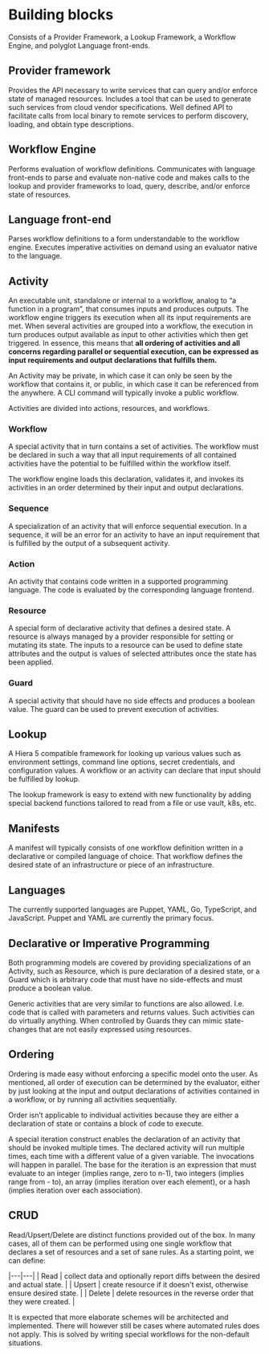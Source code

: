 # Building blocks

Consists of a Provider Framework, a Lookup Framework, a Workflow Engine, and polyglot Language front-ends.

## Provider framework

Provides the API necessary to write services that can query and/or enforce state of managed resources. Includes a tool that can be used to generate such services from cloud vendor specifications. Well defined API to facilitate calls from local binary to remote services to perform discovery, loading, and obtain type descriptions.

## Workflow Engine

Performs evaluation of workflow definitions. Communicates with language front-ends to parse and evaluate non-native code and makes calls to the lookup and provider frameworks to load, query, describe, and/or enforce state of resources.

## Language front-end

Parses workflow definitions to a form understandable to the workflow engine. Executes imperative activities on demand using an evaluator native to the language.

## Activity

An executable unit, standalone or internal to a workflow, analog to “a function in a program”, that consumes inputs and produces outputs. The workflow engine triggers its execution when all its input requirements are met. When several activities are grouped into a workflow, the execution in turn produces output available as input to other activities which then get triggered. In essence, this means that **all ordering of activities and all concerns regarding parallel or sequential execution, can be expressed as input requirements and output declarations that fulfills them.**

An Activity may be private, in which case it can only be seen by the workflow that contains it, or public, in which case it can be referenced from the anywhere. A CLI command will typically invoke a public workflow.

Activities are divided into actions, resources, and workflows.

### Workflow

A special activity that in turn contains a set of activities. The workflow must be declared in such a way that all input requirements of all contained activities have the potential to be fulfilled within the workflow itself.

The workflow engine loads this declaration, validates it, and invokes its activities in an order determined by their input and output declarations.

### Sequence

A specialization of an activity that will enforce sequential execution. In a sequence, it will be an error for an activity to have an input requirement that is fulfilled by the output of a subsequent activity.

### Action

An activity that contains code written in a supported programming language. The code is evaluated by the corresponding language frontend.

### Resource

A special form of declarative activity that defines a desired state. A resource is always managed by a provider responsible for setting or mutating its state. The inputs to a resource can be used to define state attributes and the output is values of selected attributes once the state has been applied.

### Guard

A special activity that should have no side effects and produces a boolean value. The guard can be used to prevent execution of activities.

## Lookup

A Hiera 5 compatible framework for looking up various values such as environment settings, command line options, secret credentials, and configuration values. A workflow or an activity can declare that input should be fulfilled by lookup.

The lookup framework is easy to extend with new functionality by adding special backend functions tailored to read from a file or use vault, k8s, etc.

## Manifests

A manifest will typically consists of one workflow definition written in a declarative or compiled language of choice. That workflow defines the desired state of an infrastructure or piece of an infrastructure.

## Languages

The currently supported languages are Puppet, YAML, Go, TypeScript, and JavaScript.  Puppet and YAML are currently the primary focus.

## Declarative or Imperative Programming

Both programming models are covered by providing specializations of an Activity, such as Resource, which is pure declaration of a desired state, or a Guard which is arbitrary code that must have no side-effects and must produce a boolean value.

Generic activities that are very similar to functions are also allowed. I.e. code that is called with parameters and returns values. Such activities can do virtually anything. When controlled by Guards they can mimic state-changes that are not easily expressed using resources.

## Ordering

Ordering is made easy without enforcing a specific model onto the user. As mentioned, all order of execution can be determined by the evaluator, either by just looking at the input and output declarations of activities contained in a workflow, or by running all activities sequentially.

Order isn’t applicable to individual activities because they are either a declaration of state or contains a block of code to execute.

A special iteration construct enables the declaration of an activity that should be invoked multiple times. The declared activity will run multiple times, each time with a different value of a given variable. The invocations will happen in parallel. The base for the iteration is an expression that must evaluate to an integer (implies range, zero to n-1), two integers (implies range from - to), an array (implies iteration over each element), or a hash (implies iteration over each association).

## CRUD

Read/Upsert/Delete are distinct functions provided out of the box. In many cases, all of them can be performed using one single workflow that declares a set of resources and a set of sane rules. As a starting point, we can define:

|---|---|
| Read   | collect data and optionally report diffs between the desired and actual state. |
| Upsert | create resource if it doesn't exist, otherwise ensure desired state. |
| Delete | delete resources in the reverse order that they were created. |

It is expected that more elaborate schemes will be architected and implemented. There will however still be cases where automated rules does not apply. This is solved by writing special workflows for the non-default situations.
